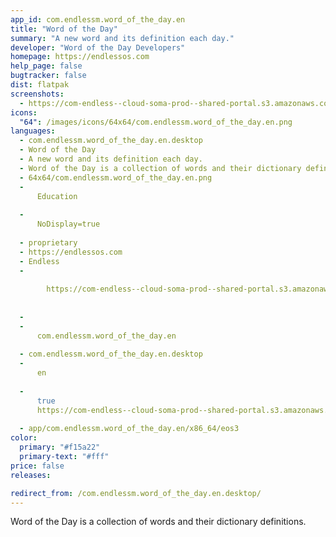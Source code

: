 ```yaml
---
app_id: com.endlessm.word_of_the_day.en
title: "Word of the Day"
summary: "A new word and its definition each day."
developer: "Word of the Day Developers"
homepage: https://endlessos.com
help_page: false
bugtracker: false
dist: flatpak
screenshots:
  - https://com-endless--cloud-soma-prod--shared-portal.s3.amazonaws.com/apps.31.screenshots.1198d2a6-f32b-478a-a4b2-4229afefeac6_202005072151251010.png
icons:
  "64": /images/icons/64x64/com.endlessm.word_of_the_day.en.png
languages:
  - com.endlessm.word_of_the_day.en.desktop
  - Word of the Day
  - A new word and its definition each day.
  - Word of the Day is a collection of words and their dictionary definitions.
  - 64x64/com.endlessm.word_of_the_day.en.png
  - 
      Education
    
  - 
      NoDisplay=true
    
  - proprietary
  - https://endlessos.com
  - Endless
  - 
      
        https://com-endless--cloud-soma-prod--shared-portal.s3.amazonaws.com/apps.31.screenshots.1198d2a6-f32b-478a-a4b2-4229afefeac6_202005072151251010.png
      
    
  - 
  - 
      com.endlessm.word_of_the_day.en
    
  - com.endlessm.word_of_the_day.en.desktop
  - 
      en
    
  - 
      true
      https://com-endless--cloud-soma-prod--shared-portal.s3.amazonaws.com/app31.appCenterThumbnail.6d1503b2-cbb4-433b-acbc-6df5eccfcc54.jpeg
    
  - app/com.endlessm.word_of_the_day.en/x86_64/eos3
color:
  primary: "#f15a22"
  primary-text: "#fff"
price: false
releases:

redirect_from: /com.endlessm.word_of_the_day.en.desktop/
---
```


<p>Word of the Day is a collection of words and their dictionary definitions.</p>